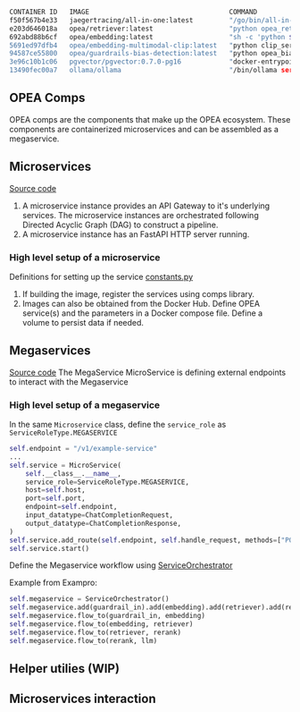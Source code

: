 ```sh
CONTAINER ID   IMAGE                                   COMMAND                  CREATED         STATUS                   PORTS                                                                                                                                                                                 NAMES
f50f567b4e33   jaegertracing/all-in-one:latest         "/go/bin/all-in-one-…"   2 minutes ago   Up 2 minutes             0.0.0.0:4317-4318->4317-4318/tcp, [::]:4317-4318->4317-4318/tcp, 14250/tcp, 0.0.0.0:9411->9411/tcp, [::]:9411->9411/tcp, 0.0.0.0:16686->16686/tcp, [::]:16686->16686/tcp, 14268/tcp   jaeger
e203d646018a   opea/retriever:latest                   "python opea_retriev…"   9 minutes ago   Up 1 second              0.0.0.0:7000->7000/tcp, [::]:7000->7000/tcp                                                                                                                                           retriever-pgvector
692abd88b6cf   opea/embedding:latest                   "sh -c 'python $( [ …"   9 minutes ago   Up 8 minutes             0.0.0.0:10203->6000/tcp, [::]:10203->6000/tcp                                                                                                                                         clip-embedding-server
5691ed97dfb4   opea/embedding-multimodal-clip:latest   "python clip_server.…"   9 minutes ago   Up 9 minutes (healthy)   0.0.0.0:6990->6990/tcp, [::]:6990->6990/tcp                                                                                                                                           multimodal-clip-embedding-server
94587ce55800   opea/guardrails-bias-detection:latest   "python opea_bias_de…"   9 minutes ago   Up 9 minutes             0.0.0.0:9092->9092/tcp, [::]:9092->9092/tcp                                                                                                                                           guardrails-bias-detection-server
3e96c10b1c06   pgvector/pgvector:0.7.0-pg16            "docker-entrypoint.s…"   9 minutes ago   Up 9 minutes (healthy)   0.0.0.0:5432->5432/tcp, [::]:5432->5432/tcp                                                                                                                                           pgvector-db
13490fec00a7   ollama/ollama                           "/bin/ollama serve"      9 minutes ago   Up 9 minutes             0.0.0.0:8008->11434/tcp, [::]:8008->11434/tcp                                                                                                                                         ollama-server
```



## OPEA Comps
OPEA comps are the components that make up the OPEA ecosystem. These components are containerized microservices and can be assembled as a megaservice.

## Microservices
[Source code](https://github.com/opea-project/GenAIComps/tree/main/comps/cores/mega)
1. A microservice instance provides an API Gateway to it's underlying services. The microservice instances are orchestrated following Directed Acyclic Graph (DAG) to construct a pipeline.
2. A microservice instance has an FastAPI HTTP server running. 

### High level setup of a microservice
Definitions for setting up the service [constants.py](https://github.com/opea-project/GenAIComps/blob/main/comps/cores/mega/constants.py)
1. If building the image, register the services using comps library.
2. Images can also be obtained from the Docker Hub. Define OPEA service(s) and the parameters in a Docker compose file. Define a volume to persist data if needed.

## Megaservices
[Source code](https://github.com/opea-project/GenAIComps/tree/main/comps/cores/mega)
The MegaService MicroService is defining external endpoints to interact with the Megaservice

### High level setup of a megaservice
In the same `Microservice` class, define the `service_role` as `ServiceRoleType.MEGASERVICE`
```python
self.endpoint = "/v1/example-service"
...
self.service = MicroService(
    self.__class__.__name__,
    service_role=ServiceRoleType.MEGASERVICE,
    host=self.host,
    port=self.port,
    endpoint=self.endpoint,
    input_datatype=ChatCompletionRequest,
    output_datatype=ChatCompletionResponse,
)
self.service.add_route(self.endpoint, self.handle_request, methods=["POST"])
self.service.start()
```

Define the Megaservice workflow using [ServiceOrchestrator](https://github.com/opea-project/GenAIComps/blob/main/comps/cores/mega/orchestrator.py)

Example from Exampro:

```python
self.megaservice = ServiceOrchestrator()
self.megaservice.add(guardrail_in).add(embedding).add(retriever).add(rerank).add(llm)
self.megaservice.flow_to(guardrail_in, embedding)
self.megaservice.flow_to(embedding, retriever)
self.megaservice.flow_to(retriever, rerank)
self.megaservice.flow_to(rerank, llm)
```

## Helper utilies (WIP)

## Microservices interaction
